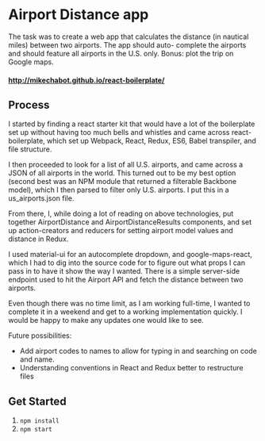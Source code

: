 # Airport Distance app
The task was to create a web app that calculates the distance (in nautical miles) between two airports. The app should auto-
complete the airports and should feature all airports in the U.S. only. Bonus: plot the trip on Google maps.

#### http://mikechabot.github.io/react-boilerplate/

## Process
I started by finding a react starter kit that would have a lot of the boilerplate set up without having too much bells and whistles and came across react-boilerplate, which set up Webpack, React, Redux, ES6, Babel transpiler, and file structure.

I then proceeded to look for a list of all U.S. airports, and came across a JSON of all airports in the world. This turned out to be my best option (second best was an NPM module that returned a filterable Backbone model), which I then parsed to filter only U.S. airports. I put this in a us_airports.json file.

From there, I, while doing a lot of reading on above technologies, put together AirportDistance and AirportDistanceResults components, and set up action-creators and reducers for setting airport model values and distance in Redux.

I used material-ui for an autocomplete dropdown, and google-maps-react, which I had to dig into the source code for to figure out what props I can pass in to have it show the way I wanted. There is a simple server-side endpoint used to hit the Airport API and fetch the distance between two airports.

Even though there was no time limit, as I am working full-time, I wanted to complete it in a weekend and get to a working implementation quickly. I would be happy to make any updates one would like to see.

Future possibilities:
- Add airport codes to names to allow for typing in and searching on code and name.
- Understanding conventions in React and Redux better to restructure files


## Get Started
1. `npm install`
2. `npm start`
